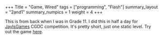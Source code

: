 +++
Title = "Game, Wired"
tags = ["programming", "Flash"]
summary_layout = "2and1"
summary_numpics = 1
weight = 4
+++
<p>This is from back when I was in Grade 11. I did this in half a day for <a href="http://jayisgames.com">JayIsGames</a> CGDC competition. It's pretty short, just one static level. Try out the game <a href="http://jayisgames.com/cgdc1/?puzzleID=17">here</a>.</p>